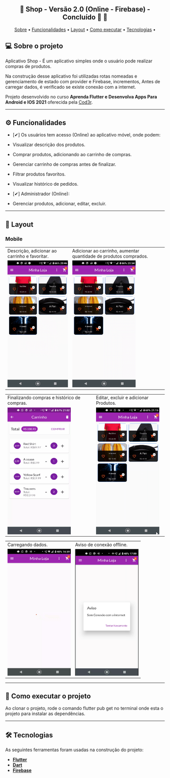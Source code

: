 <h2 align="center"> 
	🚧  Shop - Versão 2.0 (Online - Firebase) - Concluído 🚀 🚧
</h2>

<p align="center">
 <a href="#-sobre-o-projeto">Sobre</a> •
 <a href="#-funcionalidades">Funcionalidades</a> •
 <a href="#-layout">Layout</a> • 
 <a href="#-como-executar-o-projeto">Como executar</a> • 
 <a href="#-tecnologias">Tecnologias</a> • 
</p>

## 💻 Sobre o projeto

Aplicativo Shop - É um aplicativo simples onde o usuário pode realizar compras de produtos.

Na construção desse aplicativo foi utilizadas rotas nomeadas e gerenciamento de estado com provider e Firebase, incrementos, Antes de carregar dados, é verificado se existe conexão com a internet.


Projeto desenvolvido no curso **Aprenda Flutter e Desenvolva Apps Para Android e IOS 2021** oferecida pela [Cod3r](https://www.udemy.com/course/curso-flutter/).

---
## ⚙️ Funcionalidades

- [✔] Os usuários tem acesso (Online) ao aplicativo móvel, onde podem:

- Visualizar descrição dos produtos.
- Comprar produtos, adicionando ao carrinho de compras.
- Gerenciar carrinho de compras antes de finalizar.
- Filtrar produtos favoritos.
- Visualizar histórico de pedidos.
  
- [✔] Administrador (Online):
- Gerenciar produtos, adicionar, editar, excluir.

---
## 🎨 Layout

### Mobile
<table>
  <tr>
    <td>Descrição, adicionar ao carrinho e favoritar.</td>
     <td>Adicionar ao carrinho, aumentar quantidade de produtos comprados.</td>
  </tr>
  <tr>
    <td><img src="git\shop.gif" width=200 height=400></td>
    <td><img src="git\shop2.gif" width=200 height=400></td>
  </tr>
 </table>

 <table>
  <tr>
    <td>Finalizando compras e histórico de compras.</td>
     <td>Editar, excluir e adicionar Produtos.</td>
  </tr>
  <tr>
    <td><img src="git\shop3.gif" width=200 height=400></td>
    <td><img src="git\shop4.gif" width=200 height=400></td>
  </tr>
 </table>

 <table>
  <tr>
    <td>Carregando dados.</td>
     <td>Aviso de conexão offline.</td>
  </tr>
  <tr>
    <td><img src="git\shop5.gif" width=200 height=400></td>
    <td><img src="git\shop6.png" width=200 height=400></td>
  </tr>
 </table>




<style>
div.box {

	width: 200px;
	display: inline-block;
    margin-left: 15px;
    margin-bottom: 15px;
}
</style>
---

## 🚀 Como executar o projeto

Ao clonar o projeto, rode o comando flutter pub get no terminal onde esta o projeto para instalar as dependências.

---

## 🛠 Tecnologias
As seguintes ferramentas foram usadas na construção do projeto:

-  **[Flutter](https://flutter.dev)**
-  **[Dart](https://dart.dev)**
-  **[Firebase](https://firebase.google.com/?hl=pt-br)**

